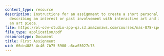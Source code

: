 ```yaml
---
content_type: resource
description: Instructions for an assignment to create a short personal presentation
  describing an interest or past involvement with interactive art and ideas for creating
  an art piece.
file: https://ol-ocw-studio-app-qa.s3.amazonaws.com/courses/mas-878-special-topics-in-multimedia-production-experiences-in-interactive-art-fall-2003/66de40854c467b755900a6ca65027c75_first_assign.pdf
file_type: application/pdf
resourcetype: Document
title: First Assignment
uid: 66de4085-4c46-7b75-5900-a6ca65027c75
---
```

